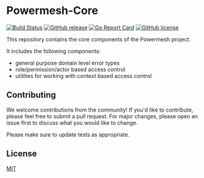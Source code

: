 # Powermesh-Core

[![Build Status](https://github.com/energimind/powermesh-core/actions/workflows/build.yml/badge.svg)](https://github.com/energimind/powermesh-core/actions)
[![GitHub release](https://img.shields.io/github/v/release/energimind/powermesh-core)](https://github.com/energimind/powermesh-core/releases/latest)
[![Go Report Card](https://goreportcard.com/badge/github.com/energimind/powermesh-core)](https://goreportcard.com/report/github.com/energimind/powermesh-core)
[![GitHub license](https://img.shields.io/github/license/energimind/powermesh-core)](https://github.com/energimind/powermesh-core/blob/master/LICENSE)

This repository contains the core components of the Powermesh project.

It includes the following components:

- general purpose domain level error types
- role/permission/actor based access control
- utilities for working with context based access control

## Contributing

We welcome contributions from the community! If you'd like to contribute, please feel free to submit a pull request. For
major changes, please open an issue first to discuss what you would like to change.

Please make sure to update tests as appropriate.

## License

[MIT](https://choosealicense.com/licenses/mit/)
